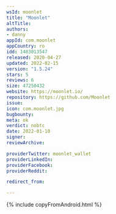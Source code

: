 ```yaml
---
wsId: moonlet
title: "Moonlet"
altTitle: 
authors:
- danny
appId: com.moonlet
appCountry: ro
idd: 1483013547
released: 2020-04-27
updated: 2022-02-15
version: "1.5.24"
stars: 5
reviews: 6
size: 47250432
website: https://moonlet.io/
repository: https://github.com/Moonlet
issue: 
icon: com.moonlet.jpg
bugbounty: 
meta: ok
verdict: nobtc
date: 2022-01-10
signer: 
reviewArchive:

providerTwitter: moonlet_wallet
providerLinkedIn: 
providerFacebook: 
providerReddit: 

redirect_from:

---
```


{% include copyFromAndroid.html %}

